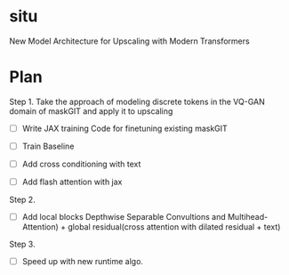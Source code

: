 # situ

New Model Architecture for Upscaling with Modern Transformers

# Plan

Step 1. Take the approach of modeling discrete tokens in the VQ-GAN domain of maskGIT and apply it to upscaling

- [ ] Write JAX training Code for finetuning existing maskGIT
- [ ] Train Baseline
- [ ] Add cross conditioning with text
- [ ] Add flash attention with jax


Step 2.

- [ ] Add local blocks Depthwise Separable Convultions and Multihead-Attention) + global residual(cross attention with dilated residual + text)

Step 3.
- [ ] Speed up with new runtime algo.
